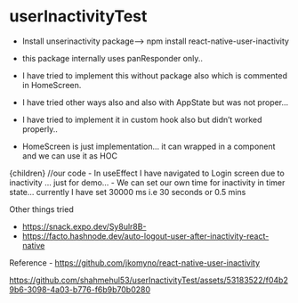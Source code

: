 # userInactivityTest

- Install unserinactivity package—> npm install react-native-user-inactivity 

- this package internally uses panResponder only.. 
- I have tried to implement this without package also which is commented in HomeScreen.
- I have tried other ways also and also with AppState but was not proper… 
- I have tried to implement it in custom hook also but didn’t worked properly.. 
- HomeScreen is just implementation… it can wrapped in a component and we can use it as HOC
<UserInactivity>
{children} //our code
</UserInactivity>
- In useEffect I have navigated to Login screen due to inactivity … just for demo…
- We can set our own time for inactivity in timer state… currently I have set 30000 ms i.e 30 seconds or 0.5 mins

Other things tried
- https://snack.expo.dev/Sy8ulr8B-
- https://facto.hashnode.dev/auto-logout-user-after-inactivity-react-native



Reference - https://github.com/jkomyno/react-native-user-inactivity


https://github.com/shahmehul53/userInactivityTest/assets/53183522/f04b29b6-3098-4a03-b776-f6b9b70b0280

